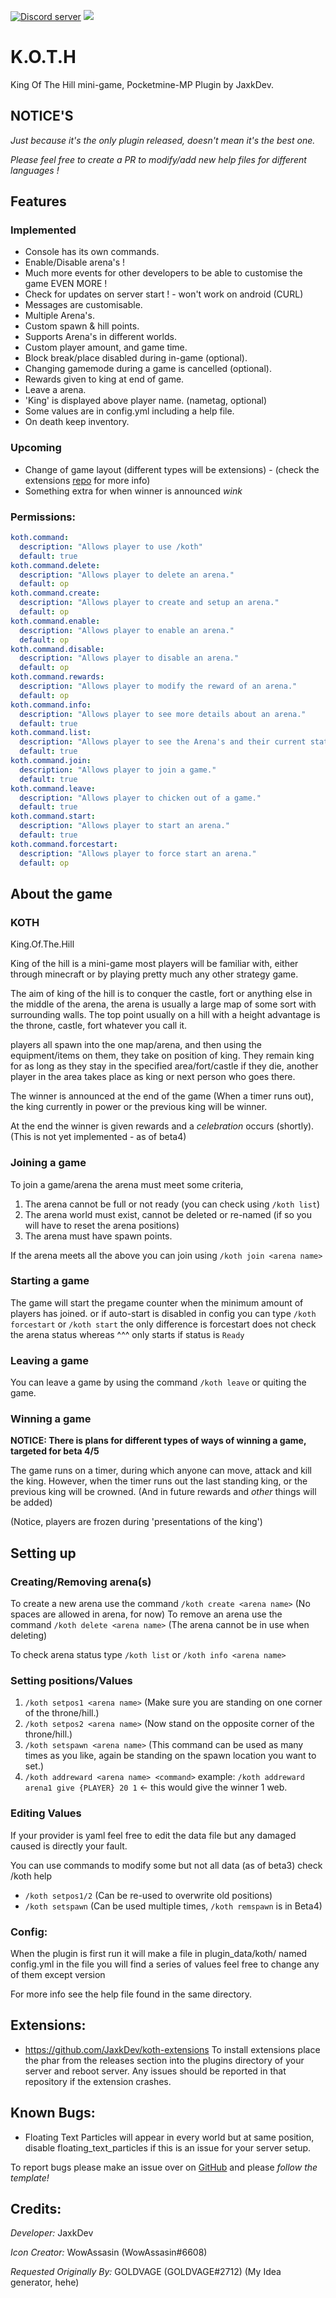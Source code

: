 <a href="https://tiny.cc/JaxksDC"><img src="https://discordapp.com/api/guilds/554059221847638040/embed.png" alt="Discord server"/></a>
<a href="https://poggit.pmmp.io/p/KOTH"><img src="https://poggit.pmmp.io/shield.state/KOTH"></a>

# K.O.T.H
King Of The Hill mini-game, Pocketmine-MP Plugin by JaxkDev.

## NOTICE'S
 *Just because it's the only plugin released, doesn't mean it's the best one.*

 *Please feel free to create a PR to modify/add new help files for different languages !*
 
 
## Features
### Implemented
 - Console has its own commands.
 - Enable/Disable arena's !
 - Much more events for other developers to be able to customise the game EVEN MORE !
 - Check for updates on server start !   - won't work on android (CURL)
 - Messages are customisable.
 - Multiple Arena's.
 - Custom spawn & hill points.
 - Supports Arena's in different worlds.
 - Custom player amount, and game time.
 - Block break/place disabled during in-game (optional).
 - Changing gamemode during a game is cancelled (optional).
 - Rewards given to king at end of game.
 - Leave a arena.
 - 'King' is displayed above player name. (nametag, optional)
 - Some values are in config.yml including a help file.
 - On death keep inventory.

### Upcoming
 - Change of game layout (different types will be extensions) - (check the extensions [repo](https://github.com/JaxkDev/Koth-Extensions) for more info)
 - Something extra for when winner is announced *wink*

### Permissions:
```yaml
koth.command:
  description: "Allows player to use /koth"
  default: true
koth.command.delete:
  description: "Allows player to delete an arena."
  default: op
koth.command.create:
  description: "Allows player to create and setup an arena."
  default: op
koth.command.enable:
  description: "Allows player to enable an arena."
  default: op
koth.command.disable:
  description: "Allows player to disable an arena."
  default: op
koth.command.rewards:
  description: "Allows player to modify the reward of an arena."
  default: op
koth.command.info:
  description: "Allows player to see more details about an arena."
  default: true
koth.command.list:
  description: "Allows player to see the Arena's and their current status."
  default: true
koth.command.join:
  description: "Allows player to join a game."
  default: true
koth.command.leave:
  description: "Allows player to chicken out of a game."
  default: true
koth.command.start:
  description: "Allows player to start an arena."
  default: true
koth.command.forcestart:
  description: "Allows player to force start an arena."
  default: op
```
## About the game
### KOTH
King.Of.The.Hill

King of the hill is a mini-game most players will be familiar with, either through minecraft or by playing pretty much any other strategy game. 

The aim of king of the hill is to conquer the castle, fort or anything else in the middle of the arena, the arena is usually a large map of some sort with surrounding walls.
The top point usually on a hill with a height advantage is the throne, castle, fort whatever you call it.

players all spawn into the one map/arena, and then using the equipment/items on them, they take on position of king.
They remain king for as long as they stay in the specified area/fort/castle if they die, another player in the area takes place as king or next person who goes there.

The winner is announced at the end of the game (When a timer runs out), the king currently in power or the previous king will be winner.

At the end the winner is given rewards and a *celebration* occurs (shortly).
(This is not yet implemented - as of beta4)

### Joining a game
To join a game/arena the arena must meet some criteria,
1. The arena cannot be full or not ready (you can check using `/koth list`)
2. The arena world must exist, cannot be deleted or re-named (if so you will have to reset the arena positions)
3. The arena must have spawn points.

If the arena meets all the above you can join using `/koth join <arena name>`

### Starting a game
The game will start the pregame counter when the minimum amount of players has joined.
or if auto-start is disabled in config you can type `/koth forcestart` or `/koth start`
the only difference is forcestart does not check the arena status whereas ^^^ only starts if status is `Ready`

### Leaving a game
You can leave a game by using the command `/koth leave` or quiting the game.

### Winning a game
**NOTICE: There is plans for different types of ways of winning a game, targeted for beta 4/5**

The game runs on a timer, during which anyone can move, attack and kill the king.
However, when the timer runs out the last standing king, or the previous king will be crowned.
(And in future rewards and *other* things will be added)

(Notice, players are frozen during 'presentations of the king')

## Setting up
### Creating/Removing arena(s)
To create a new arena use the command `/koth create <arena name>` (No spaces are allowed in arena, for now)
To remove an arena use the command `/koth delete <arena name>` (The arena cannot be in use when deleting)

To check arena status type `/koth list` or `/koth info <arena name>`
### Setting positions/Values
 1. `/koth setpos1 <arena name>`
   (Make sure you are standing on one corner of the throne/hill.)
 2. `/koth setpos2 <arena name>`
   (Now stand on the opposite corner of the throne/hill.)
 3. `/koth setspawn <arena name>`
   (This command can be used as many times as you like, again be standing on the spawn location you want to set.)
 4. `/koth addreward <arena name> <command>`
   example: `/koth addreward arena1 give {PLAYER} 20 1` <- this would give the winner 1 web.
### Editing Values
If your provider is yaml feel free to edit the data file but any damaged caused is directly your fault.

You can use commands to modify some but not all data (as of beta3) check /koth help
- `/koth setpos1/2` (Can be re-used to overwrite old positions)
- `/koth setspawn` (Can be used multiple times, `/koth remspawn` is in Beta4)

### Config:
When the plugin is first run it will make a file in plugin_data/koth/ named config.yml
in the file you will find a series of values feel free to change any of them except version

For more info see the help file found in the same directory.

## Extensions:
 - <https://github.com/JaxkDev/koth-extensions>
 To install extensions place the phar from the releases section into the plugins directory of your server and reboot server.
 Any issues should be reported in that repository if the extension crashes.

## Known Bugs:
 - Floating Text Particles will appear in every world but at same position, disable floating_text_particles if this is an issue for your server setup.

To report bugs please make an issue over on [GitHub](https://github.com/JaxkDev/koth/issues/new) and please *follow the template!*

## Credits:
_Developer:_ JaxkDev

_Icon Creator:_ WowAssasin (WowAssasin#6608)

_Requested Originally By:_ GOLDVAGE (GOLDVAGE#2712) (My Idea generator, hehe)
